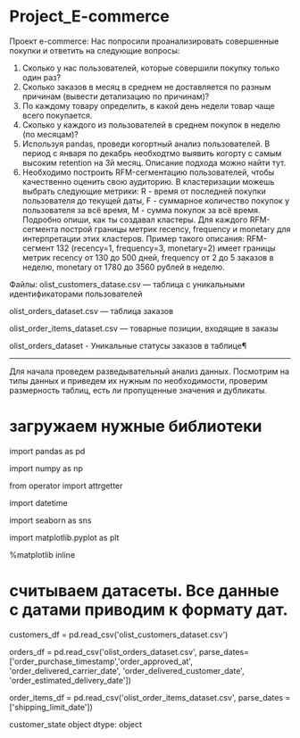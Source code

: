 # Project_E-commerce
Проект e-commerce:
Нас попросили проанализировать совершенные покупки и ответить на следующие вопросы:
1. Сколько у нас пользователей, которые совершили покупку только один раз?
2. Сколько заказов в месяц в среднем не доставляется по разным причинам (вывести детализацию по причинам)?
3. По каждому товару определить, в какой день недели товар чаще всего покупается.
4. Сколько у каждого из пользователей в среднем покупок в неделю (по месяцам)?
5. Используя pandas, проведи когортный анализ пользователей. В период с января по декабрь необходтмо выявить когорту с самым высоким retention на 3й месяц. Описание подхода можно найти тут.
6. Необходимо построить RFM-сегментацию пользователей, чтобы качественно оценить свою аудиторию. В кластеризации можешь выбрать следующие метрики: R - время от последней покупки пользователя до текущей даты, F - суммарное количество покупок у пользователя за всё время, M - сумма покупок за всё время.
   Подробно опиши, как ты создавал кластеры. Для каждого RFM-сегмента построй границы метрик recency, frequency и monetary для интерпретации этих кластеров. Пример такого описания: RFM-сегмент 132 (recency=1, frequency=3, monetary=2) имеет границы метрик recency от 130 до 500 дней, frequency от 2 до 5 заказов в неделю, monetary от 1780 до 3560 рублей в неделю.
   
Файлы:
olist_customers_datase.csv — таблица с уникальными идентификаторами пользователей

olist_orders_dataset.csv — таблица заказов

olist_order_items_dataset.csv — товарные позиции, входящие в заказы

olist_orders_dataset - Уникальные статусы заказов в таблице¶

---------------------------------------------------------------------------------------------------------------------------------------------------------------------------------------------------------------------

Для начала проведем разведывательный анализ данных. Посмотрим на типы данных и приведем их нужным по необходимости, проверим размерность таблиц, есть ли пропущенные значения и дубликаты.
# загружаем нужные библиотеки
import pandas as pd

import numpy as np

from operator import attrgetter

import datetime

import seaborn as sns

import matplotlib.pyplot as plt

%matplotlib inline

# считываем датасеты. Все данные с датами приводим к формату дат.
customers_df   = pd.read_csv('olist_customers_dataset.csv')

orders_df      = pd.read_csv('olist_orders_dataset.csv', parse_dates=['order_purchase_timestamp','order_approved_at',
                                                                           'order_delivered_carrier_date', 'order_delivered_customer_date',
                                                                           'order_estimated_delivery_date'])
                                                                           
order_items_df = pd.read_csv('olist_order_items_dataset.csv', parse_dates = ['shipping_limit_date'])


customer_state              object
dtype: object

